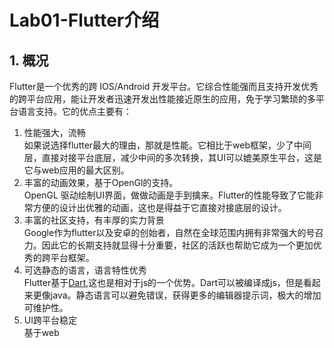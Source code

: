 # Lab01-Flutter介绍
## 1. 概况
Flutter是一个优秀的跨 IOS/Android 开发平台。它综合性能强而且支持开发优秀的跨平台应用，能让开发者迅速开发出性能接近原生的应用，免于学习繁琐的多平台语言支持。它的优点主要有：   
1. 性能强大，流畅   
    如果说选择flutter最大的理由，那就是性能。它相比于web框架，少了中间层，直接对接平台底层，减少中间的多次转换，其UI可以媲美原生平台，这是它与web应用的最大区别。
2. 丰富的动画效果，基于OpenGl的支持。   
OpenGL 驱动绘制UI界面，做做动画是手到擒来。Flutter的性能导致了它能非常方便的设计出优雅的动画，这也是得益于它直接对接底层的设计。
3. 丰富的社区支持，有丰厚的实力背景  
Google作为flutter以及安卓的创始者，自然在全球范围内拥有非常强大的号召力。因此它的长期支持就显得十分重要，社区的活跃也帮助它成为一个更加优秀的跨平台框架。
4. 可选静态的语言，语言特性优秀   
Flutter基于[Dart](https://www.dartcn.com/),这也是相对于js的一个优势。Dart可以被编译成js，但是看起来更像java。静态语言可以避免错误，获得更多的编辑器提示词，极大的增加可维护性。
5. UI跨平台稳定   
基于web
